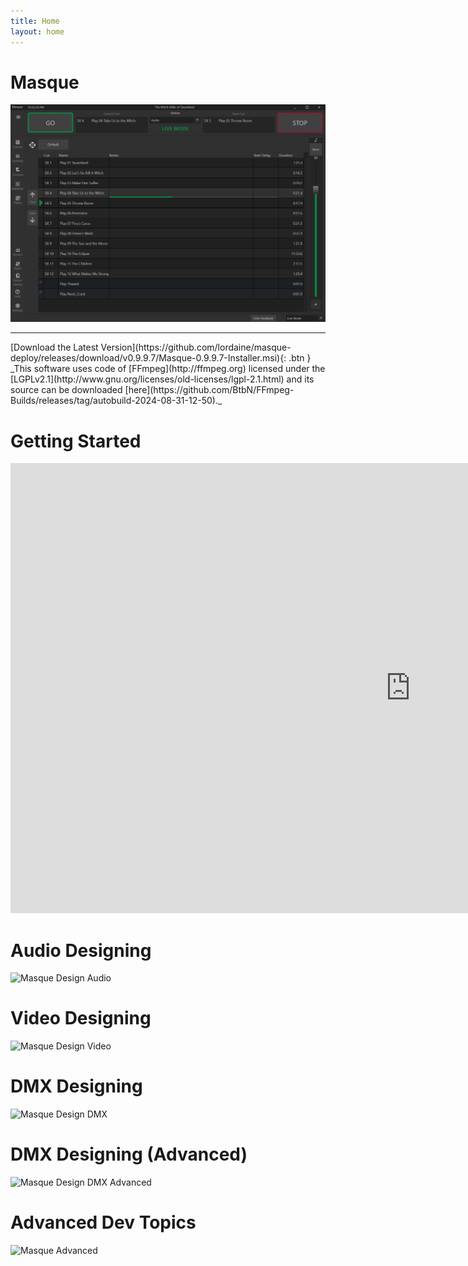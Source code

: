 ```yaml
---
title: Home
layout: home
---
```


# Masque

![image](./images/Masque_DefaultView.png)

----
<span class="fs-6">
[Download the Latest Version](https://github.com/lordaine/masque-deploy/releases/download/v0.9.9.7/Masque-0.9.9.7-Installer.msi){: .btn }
</span>


<span class="text-grey-dk-000">
_This software uses code of [FFmpeg](http://ffmpeg.org) licensed under the [LGPLv2.1](http://www.gnu.org/licenses/old-licenses/lgpl-2.1.html) and its source can be downloaded [here](https://github.com/BtbN/FFmpeg-Builds/releases/tag/autobuild-2024-08-31-12-50)._
</span>

# Getting Started
  
<iframe width="1280" height="720" src="https://www.youtube.com/embed/dQw4w9WgXcQ" title="Rick Astley - Never Gonna Give You Up (Official Music Video)" frameborder="0" allow="accelerometer; autoplay; clipboard-write; encrypted-media; gyroscope; picture-in-picture; web-share" referrerpolicy="strict-origin-when-cross-origin" allowfullscreen></iframe>

# Audio Designing 
![Masque Design Audio](https://youtu.be/dQw4w9WgXcQ)

# Video Designing
![Masque Design Video](https://youtu.be/dQw4w9WgXcQ)

# DMX Designing
![Masque Design DMX](https://youtu.be/dQw4w9WgXcQ)

# DMX Designing (Advanced)
![Masque Design DMX Advanced](https://youtu.be/dQw4w9WgXcQ)

# Advanced Dev Topics
![Masque Advanced](https://youtu.be/dQw4w9WgXcQ)
